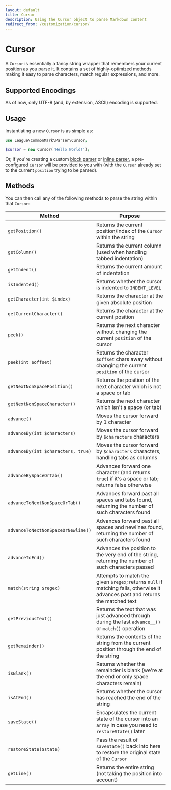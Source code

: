 ```yaml
---
layout: default
title: Cursor
description: Using the Cursor object to parse Markdown content
redirect_from: /customization/cursor/
---
```


# Cursor

A `Cursor` is essentially a fancy string wrapper that remembers your current position as you parse it.  It contains a set of highly-optimized methods making it easy to parse characters, match regular expressions, and more.

## Supported Encodings

As of now, only UTF-8 (and, by extension, ASCII) encoding is supported.

## Usage

Instantiating a new `Cursor` is as simple as:

```php
use League\CommonMark\Parser\Cursor;

$cursor = new Cursor('Hello World!');
```

Or, if you're creating a custom [block parser](/customization/block-parsing) or [inline parser](/customization/inline-parsing), a pre-configured `Cursor` will be provided to you with (with the `Cursor` already set to the current `position` trying to be parsed).

## Methods

You can then call any of the following methods to parse the string within that `Cursor`:

| Method                             | Purpose                                                                                                                         |
| ---------------------------------- | ------------------------------------------------------------------------------------------------------------------------------- |
| `getPosition()`                    | Returns the current position/index of the `Cursor` within the string                                                            |
| `getColumn()`                      | Returns the current column (used when handling tabbed indentation)                                                              |
| `getIndent()`                      | Returns the current amount of indentation                                                                                       |
| `isIndented()`                     | Returns whether the cursor is indented to `INDENT_LEVEL`                                                                        |
| `getCharacter(int $index)`         | Returns the character at the given absolute position                                                                            |
| `getCurrentCharacter()`            | Returns the character at the current position                                                                                   |
| `peek()`                           | Returns the next character without changing the current `position` of the cursor                                                |
| `peek(int $offset)`                | Returns the character `$offset` chars away without changing the current `position` of the cursor                                |
| `getNextNonSpacePosition()`        | Returns the position of the next character which is not a space or tab                                                          |
| `getNextNonSpaceCharacter()`       | Returns the next character which isn't a space (or tab)                                                                         |
| `advance()`                        | Moves the cursor forward by 1 character                                                                                         |
| `advanceBy(int $characters)`       | Moves the cursor forward by `$characters` characters                                                                            |
| `advanceBy(int $characters, true)` | Moves the cursor forward by `$characters` characters, handling tabs as columns                                                  |
| `advanceBySpaceOrTab()`            | Advances forward one character (and returns `true`) if it's a space or tab; returns false otherwise                             |
| `advanceToNextNonSpaceOrTab()`     | Advances forward past all spaces and tabs found, returning the number of such characters found                                  |
| `advanceToNextNonSpaceOrNewline()` | Advances forward past all spaces and newlines found, returning the number of such characters found                              |
| `advanceToEnd()`                   | Advances the position to the very end of the string, returning the number of such characters passed                             |
| `match(string $regex)`             | Attempts to match the given `$regex`; returns `null` if matching fails, otherwise it advances past and returns the matched text |
| `getPreviousText()`                | Returns the text that was just advanced through during the last `advance__()` or `match()` operation                            |
| `getRemainder()`                   | Returns the contents of the string from the current position through the end of the string                                      |
| `isBlank()`                        | Returns whether the remainder is blank (we're at the end or only space characters remain)                                       |
| `isAtEnd()`                        | Returns whether the cursor has reached the end of the string                                                                    |
| `saveState()`                      | Encapsulates the current state of the cursor into an `array` in case you need to `restoreState()` later                         |
| `restoreState($state)`             | Pass the result of `saveState()` back into here to restore the original state of the `Cursor`                                   |
| `getLine()`                        | Returns the entire string (not taking the position into account)                                                                |

